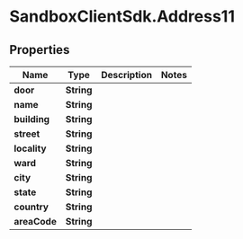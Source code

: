 # SandboxClientSdk.Address11

## Properties
Name | Type | Description | Notes
------------ | ------------- | ------------- | -------------
**door** | **String** |  | 
**name** | **String** |  | 
**building** | **String** |  | 
**street** | **String** |  | 
**locality** | **String** |  | 
**ward** | **String** |  | 
**city** | **String** |  | 
**state** | **String** |  | 
**country** | **String** |  | 
**areaCode** | **String** |  | 
